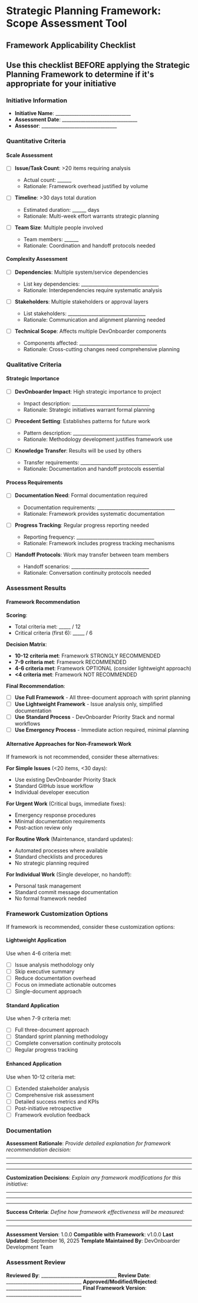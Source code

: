 # Strategic Planning Framework: Scope Assessment Tool

## Framework Applicability Checklist

## Use this checklist BEFORE applying the Strategic Planning Framework to determine if it's appropriate for your initiative

### Initiative Information

- **Initiative Name**: ________________________________
- **Assessment Date**: ________________________________
- **Assessor**: ________________________________

### Quantitative Criteria

#### **Scale Assessment**

- [ ] **Issue/Task Count**: >20 items requiring analysis
    - Actual count: ______
    - Rationale: Framework overhead justified by volume

- [ ] **Timeline**: >30 days total duration
    - Estimated duration: ______ days
    - Rationale: Multi-week effort warrants strategic planning

- [ ] **Team Size**: Multiple people involved
    - Team members: ______
    - Rationale: Coordination and handoff protocols needed

#### **Complexity Assessment**

- [ ] **Dependencies**: Multiple system/service dependencies
    - List key dependencies: _________________________________
    - Rationale: Interdependencies require systematic analysis

- [ ] **Stakeholders**: Multiple stakeholders or approval layers
    - List stakeholders: _________________________________
    - Rationale: Communication and alignment planning needed

- [ ] **Technical Scope**: Affects multiple DevOnboarder components
    - Components affected: _________________________________
    - Rationale: Cross-cutting changes need comprehensive planning

### Qualitative Criteria

#### **Strategic Importance**

- [ ] **DevOnboarder Impact**: High strategic importance to project
    - Impact description: _________________________________
    - Rationale: Strategic initiatives warrant formal planning

- [ ] **Precedent Setting**: Establishes patterns for future work
    - Pattern description: _________________________________
    - Rationale: Methodology development justifies framework use

- [ ] **Knowledge Transfer**: Results will be used by others
    - Transfer requirements: _________________________________
    - Rationale: Documentation and handoff protocols essential

#### **Process Requirements**

- [ ] **Documentation Need**: Formal documentation required
    - Documentation requirements: _________________________________
    - Rationale: Framework provides systematic documentation

- [ ] **Progress Tracking**: Regular progress reporting needed
    - Reporting frequency: _________________________________
    - Rationale: Framework includes progress tracking mechanisms

- [ ] **Handoff Protocols**: Work may transfer between team members
    - Handoff scenarios: _________________________________
    - Rationale: Conversation continuity protocols needed

### Assessment Results

#### **Framework Recommendation**

**Scoring**:

- Total criteria met: _____ / 12
- Critical criteria (first 6): _____ / 6

**Decision Matrix**:

- **10-12 criteria met**: Framework STRONGLY RECOMMENDED
- **7-9 criteria met**: Framework RECOMMENDED
- **4-6 criteria met**: Framework OPTIONAL (consider lightweight approach)
- **<4 criteria met**: Framework NOT RECOMMENDED

**Final Recommendation**:

- [ ] **Use Full Framework** - All three-document approach with sprint planning
- [ ] **Use Lightweight Framework** - Issue analysis only, simplified documentation
- [ ] **Use Standard Process** - DevOnboarder Priority Stack and normal workflows
- [ ] **Use Emergency Process** - Immediate action required, minimal planning

#### **Alternative Approaches for Non-Framework Work**

If framework is not recommended, consider these alternatives:

**For Simple Issues** (<20 items, <30 days):

- Use existing DevOnboarder Priority Stack
- Standard GitHub issue workflow
- Individual developer execution

**For Urgent Work** (Critical bugs, immediate fixes):

- Emergency response procedures
- Minimal documentation requirements
- Post-action review only

**For Routine Work** (Maintenance, standard updates):

- Automated processes where available
- Standard checklists and procedures
- No strategic planning required

**For Individual Work** (Single developer, no handoff):

- Personal task management
- Standard commit message documentation
- No formal framework needed

### Framework Customization Options

If framework is recommended, consider these customization options:

#### **Lightweight Application**

Use when 4-6 criteria met:

- [ ] Issue analysis methodology only
- [ ] Skip executive summary
- [ ] Reduce documentation overhead
- [ ] Focus on immediate actionable outcomes
- [ ] Single-document approach

#### **Standard Application**

Use when 7-9 criteria met:

- [ ] Full three-document approach
- [ ] Standard sprint planning methodology
- [ ] Complete conversation continuity protocols
- [ ] Regular progress tracking

#### **Enhanced Application**

Use when 10-12 criteria met:

- [ ] Extended stakeholder analysis
- [ ] Comprehensive risk assessment
- [ ] Detailed success metrics and KPIs
- [ ] Post-initiative retrospective
- [ ] Framework evolution feedback

### Documentation

**Assessment Rationale**:
_Provide detailed explanation for framework recommendation decision:_

_____________________________________________________________________________
_____________________________________________________________________________
_____________________________________________________________________________

**Customization Decisions**:
_Explain any framework modifications for this initiative:_

_____________________________________________________________________________
_____________________________________________________________________________
_____________________________________________________________________________

**Success Criteria**:
_Define how framework effectiveness will be measured:_

_____________________________________________________________________________

_____________________________________________________________________________

**Assessment Version**: 1.0.0
**Compatible with Framework**: v1.0.0
**Last Updated**: September 16, 2025
**Template Maintained By**: DevOnboarder Development Team

### Assessment Review

**Reviewed By**: ________________________________
**Review Date**: ________________________________
**Approved/Modified/Rejected**: ________________________________
**Final Framework Version**: ________________________________
